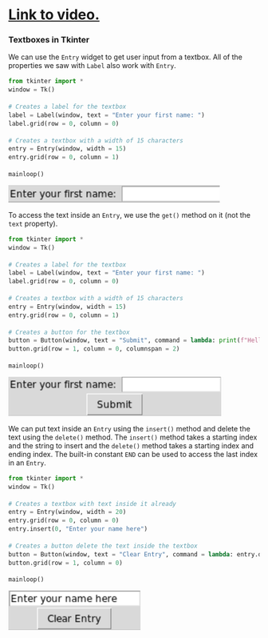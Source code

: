 # [Link to video.](https://www.youtube.com/watch?v=1MnC3a1z3iM&list=PLVD25niNi0BlwZxjcVF6-vcOdAicWlRjC)

### Textboxes in Tkinter

We can use the `Entry` widget to get user input from a textbox. All of the properties we saw with `Label` also work with `Entry`.

```python
from tkinter import *
window = Tk()

# Creates a label for the textbox
label = Label(window, text = "Enter your first name: ")
label.grid(row = 0, column = 0)

# Creates a textbox with a width of 15 characters
entry = Entry(window, width = 15)
entry.grid(row = 0, column = 1)

mainloop()
```

![](../Images/Tkinter_Entry_1_codeHS.png)

To access the text inside an `Entry`, we use the `get()` method on it (not the `text` property).

```python
from tkinter import *
window = Tk()

# Creates a label for the textbox
label = Label(window, text = "Enter your first name: ")
label.grid(row = 0, column = 0)

# Creates a textbox with a width of 15 characters
entry = Entry(window, width = 15)
entry.grid(row = 0, column = 1)

# Creates a button for the textbox
button = Button(window, text = "Submit", command = lambda: print(f"Hello, {entry.get()}!"))
button.grid(row = 1, column = 0, columnspan = 2)

mainloop()
```

![](../Images/Tkinter_Entry_2_codeHS.png)

We can put text inside an `Entry` using the `insert()` method and delete the text using the `delete()` method. The `insert()` method takes a starting index and the string to insert and the `delete()` method takes a starting index and ending index. The built-in constant `END` can be used to access the last index in an `Entry`.

```python
from tkinter import *
window = Tk()

# Creates a textbox with text inside it already
entry = Entry(window, width = 20)
entry.grid(row = 0, column = 0)
entry.insert(0, "Enter your name here")

# Creates a button delete the text inside the textbox
button = Button(window, text = "Clear Entry", command = lambda: entry.delete(0, END))
button.grid(row = 1, column = 0)

mainloop()
```

![](../Images/Tkinter_Entry_3_codeHS.png)
